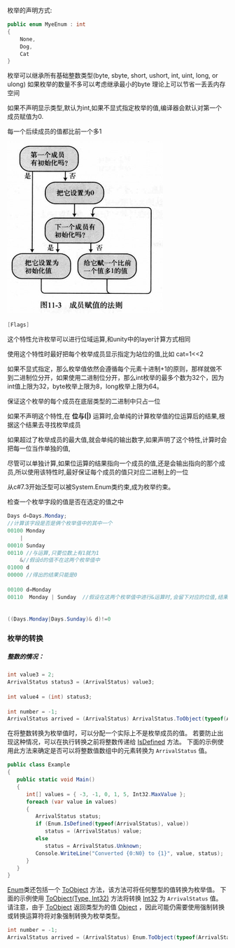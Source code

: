 枚举的声明方式:

``` c#
public enum MyeEnum : int
{
    None,
    Dog,
    Cat
}
```

枚举可以继承所有基础整数类型(byte, sbyte, short, ushort, int, uint, long, or ulong) 如果枚举的数量不多可以考虑继承最小的byte 理论上可以节省一丢丢内存空间

如果不声明显示类型,默认为int,如果不显式指定枚举的值,编译器会默认对第一个成员赋值为0.

每一个后续成员的值都比前一个多1

![image-20200805144026804](https://raw.githubusercontent.com/Nocye/ImageBed/master/20200805144033.png)

```c#
[Flags]
```

这个特性允许枚举可以进行位域运算,和unity中的layer计算方式相同

使用这个特性时最好把每个枚举成员显示指定为站位的值,比如 cat=1<<2

如果不显式指定，那么枚举值依然会遵循每个元素十进制+1的原则，那样就做不到二进制位分开，如果使用二进制位分开，那么int枚举的最多个数为32个，因为int值上限为32，byte枚举上限为8，long枚举上限为64。

保证这个枚举的每个成员在底层类型的二进制中只占一位

如果不声明这个特性,在 **位与(|)** 运算时,会单纯的计算枚举值的位运算后的结果,根据这个结果去寻找枚举成员

如果超过了枚举成员的最大值,就会单纯的输出数字,如果声明了这个特性,计算时会把每一位当作单独的值,

尽管可以单独计算,如果位运算的结果指向一个成员的值,还是会输出指向的那个成员,所以使用该特性时,最好保证每个成员的值只对应二进制上的一位

从c#7.3开始泛型可以被System.Enum类约束,成为枚举约束。

检查一个枚举字段的值是否在选定的值之中

```c#
Days d=Days.Monday;
//计算该字段是否是俩个枚举值中的其中一个
00100 Monday
    |
00010 Sunday
00110 //与运算,只要位数上有1就为1
	&//假设d的值不在这两个枚举值中
01000 d
00000 //得出的结果只能是0
    
00100 d=Monday
00110  Monday | Sunday  //假设在这两个枚举值中进行&运算时,会留下对应的位值,结果不会为0

    
((Days.Monday|Days.Sunday)& d)!=0
```



### 枚举的转换

##### 整数的情况：

```c#
int value3 = 2;
ArrivalStatus status3 = (ArrivalStatus) value3;

int value4 = (int) status3;

int number = -1;
ArrivalStatus arrived = (ArrivalStatus) ArrivalStatus.ToObject(typeof(ArrivalStatus), number);
```

在将整数转换为枚举值时，可以分配一个实际上不是枚举成员的值。 若要防止出现这种情况，可以在执行转换之前将整数传递给 [IsDefined](https://docs.microsoft.com/zh-cn/dotnet/api/system.enum.isdefined?view=net-5.0) 方法。 下面的示例使用此方法来确定是否可以将整数值数组中的元素转换为 `ArrivalStatus` 值。

```c#
public class Example
{
   public static void Main()
   {
      int[] values = { -3, -1, 0, 1, 5, Int32.MaxValue };
      foreach (var value in values)
      {
         ArrivalStatus status;
         if (Enum.IsDefined(typeof(ArrivalStatus), value))
            status = (ArrivalStatus) value;
         else
            status = ArrivalStatus.Unknown;
         Console.WriteLine("Converted {0:N0} to {1}", value, status);
      }
   }
}
```

[Enum](https://docs.microsoft.com/zh-cn/dotnet/api/system.enum?view=net-5.0)类还包括一个 [ToObject](https://docs.microsoft.com/zh-cn/dotnet/api/system.enum.toobject?view=net-5.0) 方法，该方法可将任何整型的值转换为枚举值。 下面的示例使用 [ToObject(Type, Int32)](https://docs.microsoft.com/zh-cn/dotnet/api/system.enum.toobject?view=net-5.0#System_Enum_ToObject_System_Type_System_Int32_) 方法将转换 [Int32](https://docs.microsoft.com/zh-cn/dotnet/api/system.int32?view=net-5.0) 为 `ArrivalStatus` 值。 请注意，由于 [ToObject](https://docs.microsoft.com/zh-cn/dotnet/api/system.enum.toobject?view=net-5.0) 返回类型为的值 [Object](https://docs.microsoft.com/zh-cn/dotnet/api/system.object?view=net-5.0) ，因此可能仍需要使用强制转换或转换运算符将对象强制转换为枚举类型。

```c#
int number = -1;
ArrivalStatus arrived = (ArrivalStatus) Enum.ToObject(typeof(ArrivalStatus), number);
```

